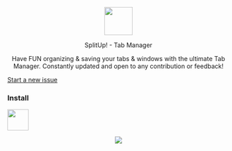 <p align="center">
  <img width="64" height ="64" src="https://github.com/onaralili/SplitUp/blob/master/SplitLogo.png" />
</p>
<p align="center" >
    SplitUp! - Tab Manager
<p>
<center>Have FUN organizing & saving your tabs & windows with the ultimate Tab Manager.
  Constantly updated and open to any contribution or feedback! </center>

[Start a new issue](https://github.com/onaralili/SplitUp/issues/new)

### Install
<a href="https://chrome.google.com/webstore/detail/splitup/bhoodecbejheonelhikcfahgpgahffmf"><img src="https://raw.githubusercontent.com/alrra/browser-logos/master/src/chrome/chrome_128x128.png" width="48" /></a>

<p align="center">
  <img src="https://lh3.googleusercontent.com/G72k9NthXtZ0hjTkuOkKT93gZHv3saKpsewfG8mbixNSM3S9t1KMf1012R3RyuHYZswAjiTv2Q=w640-h400-e365" />
</p>

